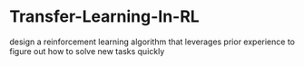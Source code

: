 # Transfer-Learning-In-RL
design a reinforcement learning algorithm that leverages prior experience to figure out how to solve new tasks quickly